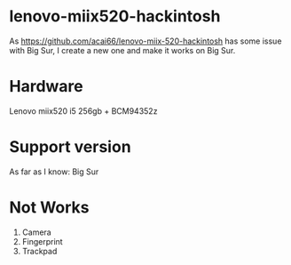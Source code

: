 # lenovo-miix520-hackintosh
As https://github.com/acai66/lenovo-miix-520-hackintosh has some issue with Big Sur, I create a new one and make it works on Big Sur.

# Hardware
Lenovo miix520 i5 256gb + BCM94352z

# Support version
As far as I know: Big Sur

# Not Works
1. Camera
2. Fingerprint
3. Trackpad
